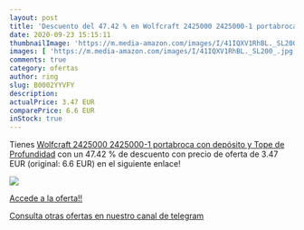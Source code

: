```yaml
---
layout: post
title: 'Descuento del 47.42 % en Wolfcraft 2425000 2425000-1 portabroca c'
date: 2020-09-23 15:15:11
thumbnailImage: 'https://m.media-amazon.com/images/I/41IQXV1RhBL._SL200_.jpg'
images: [ 'https://m.media-amazon.com/images/I/41IQXV1RhBL._SL200_.jpg' ]
comments: true
category: ofertas
author: ring
slug: B0002YYVFY
description:
actualPrice: 3.47 EUR
comparePrice: 6.6 EUR
inStock: true
---
```


Tienes [Wolfcraft 2425000 2425000-1 portabroca con depósito y Tope de Profundidad](https://www.amazon.com/dp/B0002YYVFY/?tag=redken08-20) con un 47.42 % de descuento con precio de oferta de 3.47 EUR (original: 6.6 EUR) en el siguiente enlace!

[![](https://m.media-amazon.com/images/I/41IQXV1RhBL._SL200_.jpg)](https://www.amazon.com/dp/B0002YYVFY/?tag=redken08-20)

[Accede a la oferta!!](https://www.amazon.com/dp/B0002YYVFY/?tag=redken08-20)

[Consulta otras ofertas en nuestro canal de telegram](https://t.me/s/ofertas25)
